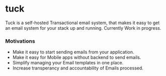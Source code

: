 # tuck

Tuck is a self-hosted Transactional email system, that makes it easy to get an email system for your stack up and running. Currently Work in progress.

### Motivations

* Make it easy to start sending emails from your application.
* Make it easy for Mobile apps without backend to send emails.
* Simplify managing your Email templates in one place.
* Increase transperancy and accountability of Emails processed.